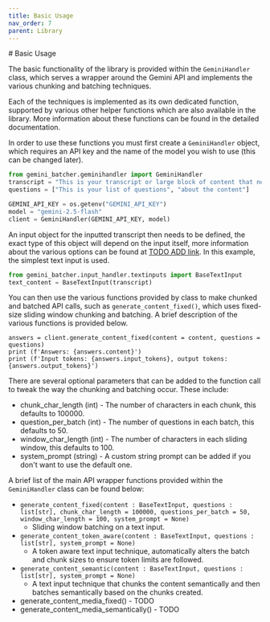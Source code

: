 ```yaml
---
title: Basic Usage
nav_order: 7
parent: Library
---
```


# Basic Usage

The basic functionality of the library is provided within the `GeminiHandler` class, which serves a wrapper around the Gemini API and implements the various chunking and batching techniques.

Each of the techniques is implemented as its own dedicated function, supported by various other helper functions which are also available in the library. More information about these functions can be found in the detailed documentation.

In order to use these functions you must first create a `GeminiHandler` object, which requires an API key and the name of the model you wish to use (this can be changed later).
```python
from gemini_batcher.geminihandler import GeminiHandler
transcript = "This is your transcript or large block of content that needs chunking."
questions = ["This is your list of questions", "about the content"]

GEMINI_API_KEY = os.getenv("GEMINI_API_KEY")
model = "gemini-2.5-flash"
client = GeminiHandler(GEMINI_API_KEY, model)
```

An input object for the inputted transcript then needs to be defined, the exact type of this object will depend on the input itself, more information about the various options can be found at [TODO ADD link](). In this example, the simplest text input is used.

```python
from gemini_batcher.input_handler.textinputs import BaseTextInput
text_content = BaseTextInput(transcript)
```

You can then use the various functions provided by class to make chunked and batched API calls, such as `generate_content_fixed()`, which uses fixed-size sliding window chunking and batching. A brief description of the various functions is provided below.
```
answers = client.generate_content_fixed(content = content, questions = questions)
print (f'Answers: {answers.content}')
print (f'Input tokens: {answers.input_tokens}, output tokens: {answers.output_tokens}')
```

There are several optional parameters that can be added to the function call to tweak the way the chunking and batching occur. These include:
- chunk_char_length (int) - The number of characters in each chunk, this defaults to 100000.
- question_per_batch (int) - The number of questions in each batch, this defaults to 50.
- window_char_length (int) - The number of characters in each sliding window, this defaults to 100.
- system_prompt (string) - A custom string prompt can be added if you don't want to use the default one.

A brief list of the main API wrapper functions provided within the `GeminiHandler` class can be found below:
- `generate_content_fixed(content : BaseTextInput, questions : list[str], chunk_char_length = 100000, questions_per_batch = 50, window_char_length = 100, system_prompt = None)`
    - Sliding window batching on a text input.
- `generate_content_token_aware(content : BaseTextInput, questions : list[str], system_prompt = None)`
    - A token aware text input technique, automatically alters the batch and chunk sizes to ensure token limits are followed.
- `generate_content_semantic(content : BaseTextInput, questions : list[str], system_prompt = None)`
    - A text input technique that chunks the content semantically and then batches semantically based on the chunks created.
- generate_content_media_fixed() - TODO
- generate_content_media_semantically() - TODO
    
